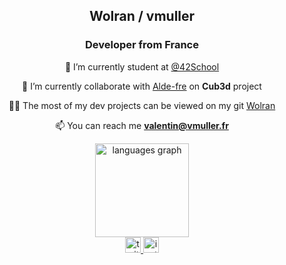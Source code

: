 
<h2 align="center">Wolran / vmuller </h2>
<h3 align="center">Developer from France </h3>


<div align="center">


🌱 I’m currently student at [@42School](https://github.com/42School)

👯 I’m currently collaborate with [Alde-fre](https://github.com/ForAbby-X)  on **Cub3d** project 

👨‍💻 The most of my dev projects can be viewed on my git [Wolran](https://github.com/Wolran)

📫 You can reach me **valentin@vmuller.fr**

</div>

<div align="center">
  <img src="https://github-readme-stats.vercel.app/api/top-langs/?username=wolran&layout=compact&theme=radical&langs_count=4"
  height="150" alt="languages graph"" height="150" alt="languages graph"  />
</div>

<div align="center">
  <a href="https://twitter.com/adraster_" target="_blank">
    <img src="https://img.shields.io/static/v1?message=Twitter&logo=twitter&label=&color=1DA1F2&logoColor=white&labelColor=&style=for-the-badge" height="25" alt="twitter logo"  />
  </a>
  <a href="https://instagram.com/herr_vmuller" target="_blank">
    <img src="https://img.shields.io/static/v1?message=Instagram&logo=instagram&label=&color=E4405F&logoColor=white&labelColor=&style=for-the-badge" height="25" alt="instagram logo"  />
  </a>
</div>


    
